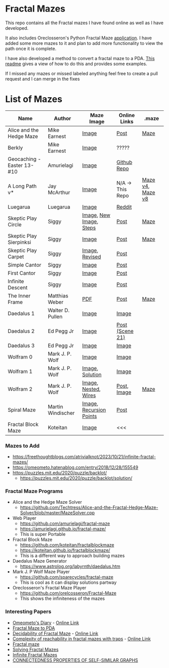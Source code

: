 # Fractal Mazes

This repo contains all the Fractal mazes I have found online as well as I have developed.

It also includes Oreclosseron's Python Fractal Maze [application](./Orelcosseron_Fractal_Maze/README.md).
I have added some more mazes to it and plan to add more functionality to view the path once it is complete.

I have also developed a method to convert a fractal maze to a PDA.
[This readme](./Papers/Fractal_Maze_to_PDA/Fractal_Maze_to_PDA.md) gives a view of how to do this and provides some examples.

If I missed any mazes or missed labeled anything feel free to create a pull request and I can merge in the fixes

# List of Mazes

| Name                       | Author            | Maze Image                                                                                                                                                                   | Online Links                                                                                                      | .maze                                                                                                                                                                    |
|----------------------------|-------------------|------------------------------------------------------------------------------------------------------------------------------------------------------------------------------|-------------------------------------------------------------------------------------------------------------------|--------------------------------------------------------------------------------------------------------------------------------------------------------------------------|
| Alice and the Hedge Maze   | Mike Earnest      | [Image](./Maze_Images/Mike_Earnest/Alice_and_the_Hedge_Maze.png)                                                                                                             | [Post](https://puzzling.stackexchange.com/questions/37675/alice-and-the-fractal-hedge-maze)                       | [Maze](./Orelcosseron_Fractal_Maze/mazes/1_-_alice_in_wonderland.maze)                                                                                                   |
| Berkly                     | Mike Earnest      | [Image](./Maze_Images/Mike_Earnest/Berkly.jpg)                                                                                                                               | ?????                                                                                                             |                                                                                                                                                                          |
| Geocaching - Easter 13-#10 | Amurielagi        | [Image](./Maze_Images/Geocaching_Easter_13-#10.png)                                                                                                                          | [Github Repo](https://github.com/amurielagi/fractal-maze)                                                         |                                                                                                                                                                          |
| A Long Path v*             | Jay McArthur      | [Image](./Maze_Images/Jay_McArthur_-_A_Long_Path_v6.png)                                                                                                                     | N/A -> This Repo                                                                                                  | [Maze v4](./Orelcosseron_Fractal_Maze/mazes/5_-_Jay_McArthur_-_A_Long_Path_v4.maze), [Maze v8](./Orelcosseron_Fractal_Maze/mazes/6_-_Jay_McArthur_-_A_Long_Path_v8.maze) |
| Luegarua                   | Luegarua          | [Image](./Maze_Images/Luegarua.webp)                                                                                                                                         | [Reddit](https://www.reddit.com/r/mazes/comments/12k2v79/recursive_fractal_maze/)                                 |                                                                                                                                                                          |
| Skeptic Play Circle        | Siggy             | [Image](./Maze_Images/Siggy/Skeptic_Play_1.jpg), [New Image](./Maze_Images/Siggy/Skeptic_Play_1.svg), [Steps](./Maze_Images/Siggy/Skeptic_Play_1_Steps.svg)                  | [Post](https://skepticsplay.blogspot.com/2010/10/fractal-maze.html)                                               | [Maze](./Orelcosseron_Fractal_Maze/mazes/4_-_square.maze)                                                                                                                |
| Skeptic Play Sierpinksi    | Siggy             | [Image](./Maze_Images/Siggy/Skeptic_Play_2.jpg)                                                                                                                              | [Post](https://skepticsplay.blogspot.com/2014/02/fractal-maze-2-sierpinski-paths.html)                            | [Maze](./Orelcosseron_Fractal_Maze/mazes/2_-_sierpinski.maze)                                                                                                            |
| Skeptic Play Carpet        | Siggy             | [Image](./Maze_Images/Siggy/Skeptic_Play_3.png), [Revised](./Maze_Images/Siggy/Skeptic_Play_3_Alt.png)                                                                       | [Post](http://skepticsplay.blogspot.com/2014/06/fractal-maze-3-walls-and-carpets.html)                            |                                                                                                                                                                          |
| Simple Cantor              | Siggy             | [Image](./Maze_Images/Siggy/Simple_Cantor_Maze.svg)                                                                                                                          | [Post](https://freethoughtblogs.com/atrivialknot/2023/10/21/infinite-fractal-mazes/)                              |                                                                                                                                                                          |
| First Cantor               | Siggy             | [Image](./Maze_Images/Siggy/First_Cantor.svg)                                                                                                                                | [Post](https://freethoughtblogs.com/atrivialknot/2023/10/21/infinite-fractal-mazes/)                              |                                                                                                                                                                          |
| Infinite Descent           | Siggy             | [Image](./Maze_Images/Siggy/Infinite_Descent.svg)                                                                                                                            | [Post](https://freethoughtblogs.com/atrivialknot/2023/10/21/infinite-fractal-mazes/)                              |                                                                                                                                                                          |
| The Inner Frame            | Matthias Weber    | [PDF](./Maze_Images/The_Inner_Frame.pdf)                                                                                                                                     | [Post](https://theinnerframe.org/2021/01/29/fractal-maze/)                                                        | [Maze](./Orelcosseron_Fractal_Maze/mazes/7_-_Matthias_Weber_-_Fractal_Maze.maze)                                                                                         |
| Daedalus 1                 | Walter D. Pullen  | [Image](./Maze_Images/Daedalus_1.gif)                                                                                                                                        | [Image](https://www.astrolog.org/labyrnth/maze/fractal2.gif)                                                      |                                                                                                                                                                          |
| Daedalus 2                 | Ed Pegg Jr        | [Image](./Maze_Images/Ed_Pegg_Jr/Daedalus_2.jpg)                                                                                                                             | [Post (Scene 21)](http://numb3rs.wolfram.com/406/)                                                                |                                                                                                                                                                          |
| Daedalus 3                 | Ed Pegg Jr        | [Image](./Maze_Images/Ed_Pegg_Jr/Daedalus_3.gif)                                                                                                                             | [Image](http://www.mathpuzzle.com/DaedRecursive.gif)                                                              |                                                                                                                                                                          |
| Wolfram 0                  | Mark J. P. Wolf   | [Image](./Maze_Images/Mark_J_P_Wolf/Wolfram_0.jpg)                                                                                                                           | [Image](http://www.mathpuzzle.com/FractalMazeSimple.gif)                                                          |                                                                                                                                                                          |
| Wolfram 1                  | Mark J. P. Wolf   | [Image](./Maze_Images/Mark_J_P_Wolf/Wolfram_1.gif), [Solution](./Maze_Images/Mark_J_P_Wolf/Wolfram_1_-_Solution.jpg)                                                         | [Image](http://www.mathpuzzle.com/FractalMaze.gif)                                                                |                                                                                                                                                                          |
| Wolfram 2                  | Mark J. P. Wolf   | [Image](./Maze_Images/Mark_J_P_Wolf/Wolfram_2.jpg), [Nested](./Maze_Images/Mark_J_P_Wolf/Wolfram_2_-_Nested.png), [Wires](./Maze_Images/Mark_J_P_Wolf/Wolfram_2_-_Wires.png) | [Post](https://maa.org/editorial/mathgames/mathgames_11_24_03.html), [Image](https://i.stack.imgur.com/fTl1w.gif) | [Maze](./Orelcosseron_Fractal_Maze/mazes/3_-_microchip.maze)                                                                                                             |
| Spiral Maze                | Martin Windischer | [Image](./Maze_Images/Martin_Windischer/Windischer.png), [Recursion Points](./Maze_Images/Martin_Windischer/Windischer_Recursion.jpg)                                        | [Post](https://www.mathpuzzle.com/17Dec06.html)                                                                   |                                                                                                                                                                          ||
| Fractal Block Maze         | Koteitan          | [Image](https://koteitan.github.io/fractalblockmaze/)                                                                                                                        | <<<                                                                                                               |                                                                                                                                                                          |

### Mazes to Add

- https://freethoughtblogs.com/atrivialknot/2023/10/21/infinite-fractal-mazes/
- https://omeometo.hatenablog.com/entry/2018/12/28/155549
- https://puzzles.mit.edu/2020/puzzle/backlot/
  - https://puzzles.mit.edu/2020/puzzle/backlot/solution/

### Fractal Maze Programs

- Alice and the Hedge Maze Solver
  - https://github.com/Techtress/Alice-and-the-Fractal-Hedge-Maze-Solver/blob/master/MazeSolver.cpp
- Web Player
  - https://github.com/amurielagi/fractal-maze
  - https://amurielagi.github.io/fractal-maze/
  - This is super Portable
- Fractal Block Maze
  - https://github.com/koteitan/fractalblockmaze
  - https://koteitan.github.io/fractalblockmaze/
  - This is a different way to approach building mazes
- Daedalus Maze Generator
  - https://www.astrolog.org/labyrnth/daedalus.htm
- Mark J. P Wolf Maze Player
  - https://github.com/sparecycles/fractal-maze
  - This is cool as it can display solutions partway
- Oreclosseron's Fractal Maze Player
  - https://github.com/orelcosseron/Fractal-Maze
  - This shows the infiniteness of the mazes

### Interesting Papers

- [Omeometo's Diary](./Papers/Fractal_maze_etc.-omeometo's_diary.pdf) - [Online Link](https://omeometo.hatenablog.com/entry/2018/12/28/155549)
- [Fractal Maze to PDA](./Fractal_Maze_to_PDA/Fractal_Maze_to_PDA.md)
- [Decidability of Fractal Maze](./Papers/Decidability_of_fractal_maze-Theoretical_Computer_Science_Stack_Exchange.pdf) - [Online Link](https://cstheory.stackexchange.com/questions/11024/decidability-of-fractal-maze)
- [Complexity of reachability in fractal mazes with traps](./Papers/Fractal_mazes_with_traps.pdf) - [Online Link](https://cstheory.stackexchange.com/questions/52040/complexity-of-reachability-in-fractal-mazes-with-traps)
- [Fractal maze](https://freethoughtblogs.com/atrivialknot/2020/02/19/fractal-maze/)
- [Solving Fractal Mazes](https://freethoughtblogs.com/atrivialknot/2023/10/18/solving-fractal-mazes/)
- [Infinite Fractal Mazes](https://freethoughtblogs.com/atrivialknot/2023/10/21/infinite-fractal-mazes/)
- [CONNECTEDNESS PROPERTIES OF SELF-SIMILAR GRAPHS](https://ruor.uottawa.ca/server/api/core/bitstreams/8b7238c3-dde1-40ca-99dc-c00c64061cd0/content)
